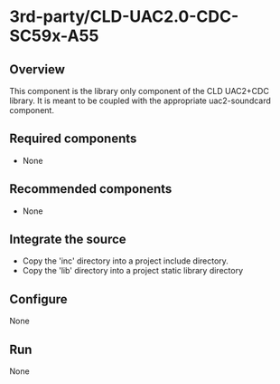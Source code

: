 # 3rd-party/CLD-UAC2.0-CDC-SC59x-A55

## Overview

This component is the library only component of the CLD UAC2+CDC library.  It is meant to be coupled with the appropriate uac2-soundcard component.

## Required components

- None

## Recommended components

- None

## Integrate the source

- Copy the 'inc' directory into a project include directory.
- Copy the 'lib' directory into a project static library directory

## Configure

None

## Run

None
